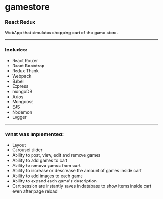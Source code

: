 # gamestore

### React Redux

WebApp that simulates shopping cart of the game store.

---

### Includes:

* React Router
* React Bootstrap
* Redux Thunk
* Webpack
* Babel
* Express
* mongoDB
* Axios
* Mongoose
* EJS
* Nodemon
* Logger

---

### What was implemented:

* Layout
* Carousel slider
* Ability to post, view, edit and remove games
* Ability to add games to cart
* Ability to remove games from cart
* Ability to increase or descrease the amount of games inside cart
* Ability to add images to each game
* Ability to expand each game's description
* Cart session are instantly saves in database to show items inside cart even after page reload
